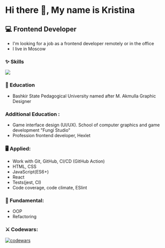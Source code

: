 # Hi there 👋, My name is Kristina


## 💻 Frontend Developer

*   I'm looking for a job as a frontend developer remotely or in the office
*   I live in Moscow

### ✨ Skills 
<p>
  <a href="https://skillicons.dev">
    <img src="https://skillicons.dev/icons?i=js,github,html,css,figma,ai" />
  </a>
</p>

### 📝 Education
- Bashkir State Pedagogical University named after M. Akmulla
Graphic Designer
 
### Additional Education :
- Game interface design (UI/UX). School of computer graphics and game development "Fungi Studio"
- Profession frontend developer, Hexlet

### 🖥 Applied:

* Work with Git, GitHub, CI/CD (GitHub Action)
* HTML, CSS
* JavaScript(ES6+)
* React
* Tests(jest, CI)
* Code coverage, code climate, ESlint

### 🏫 Fundamental:

* OOP
* Refactoring

### ⚔ Codewars:

[![codewars](https://www.codewars.com/users/KristinaDegtereva/badges/large)](https://www.codewars.com/users/KristinaDegtereva/badges/large)